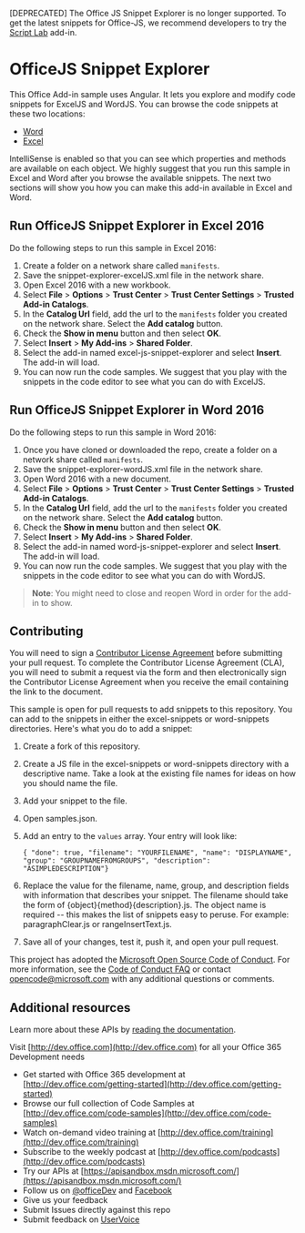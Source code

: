 [DEPRECATED] The Office JS Snippet Explorer is no longer supported. To get the latest snippets for Office-JS, we recommend developers to try the [Script Lab](https://store.office.com/en-001/app.aspx?assetid=WA104380862&ui=en-US&rs=en-001&ad=US&appredirect=false) add-in.

# OfficeJS Snippet Explorer

This Office Add-in sample uses Angular. It lets you explore and modify code snippets for ExcelJS and WordJS. You can browse the code snippets at these two locations:
 
- [Word](https://officesnippetexplorer.azurewebsites.net/#/snippets/word)
- [Excel](https://officesnippetexplorer.azurewebsites.net/#/snippets/excel)

IntelliSense is enabled so that you can see which properties and methods are available on each object. We highly suggest that you run this sample in Excel and Word after you browse the available snippets. The next two sections will show you how you can make this add-in available in Excel and Word. 

## Run OfficeJS Snippet Explorer in Excel 2016

Do the following steps to run this sample in Excel 2016:

1. Create a folder on a network share called `manifests`.
2. Save the snippet-explorer-excelJS.xml file in the network share.
3. Open Excel 2016 with a new workbook.
4. Select **File** > **Options** > **Trust Center** > **Trust Center Settings** > **Trusted Add-in Catalogs**.
5. In the **Catalog Url** field, add the url to the `manifests` folder you created on the network share. Select the **Add catalog** button.
6. Check the **Show in menu** button and then select **OK**.
7. Select **Insert** > **My Add-ins** > **Shared Folder**. 
8. Select the add-in named excel-js-snippet-explorer and select **Insert**. The add-in will load.
9. You can now run the code samples. We suggest that you play with the snippets in the code editor  to see what you can do with ExcelJS.


## Run OfficeJS Snippet Explorer in Word 2016

Do the following steps to run this sample in Word 2016:

1. Once you have cloned or downloaded the repo, create a folder on a network share called `manifests`.
2. Save the snippet-explorer-wordJS.xml file in the network share. 
3. Open Word 2016 with a new document.
4. Select **File** > **Options** > **Trust Center** > **Trust Center Settings** > **Trusted Add-in Catalogs**.
5. In the **Catalog Url** field, add the url to the `manifests` folder you created on the network share. Select the **Add catalog** button.
6. Check the **Show in menu** button and then select **OK**.
7. Select **Insert** > **My Add-ins** > **Shared Folder**. 
8. Select the add-in named word-js-snippet-explorer and select **Insert**. The add-in will load.
9. You can now run the code samples. We suggest that you play with the snippets in the code editor  to see what you can do with WordJS.

>**Note**: You might need to close and reopen Word in order for the add-in to show.

## Contributing

You will need to sign a [Contributor License Agreement](https://cla.microsoft.com) before submitting your pull request. To complete the Contributor License Agreement (CLA), you will need to submit a request via the form and then electronically sign the Contributor License Agreement when you receive the email containing the link to the document. 

This sample is open for pull requests to add snippets to this repository. You can add to the snippets in either the excel-snippets or word-snippets directories. Here's what you do to add a snippet:

1. Create a fork of this repository.
2. Create a JS file in the excel-snippets or word-snippets directory with a descriptive name. Take a look at the existing file names for ideas on how you should name the file.
3. Add your snippet to the file.
4. Open samples.json.
5. Add an entry to the `values` array. Your entry will look like:

    `{ "done": true, "filename": "YOURFILENAME", "name": "DISPLAYNAME", "group": "GROUPNAMEFROMGROUPS", "description": "ASIMPLEDESCRIPTION"}`

6. Replace the value for the filename, name, group, and description fields with information that describes your snippet. The filename should take the form of {object}{method}{description}.js. The object name is required -- this makes the list of snippets easy to peruse. For example: paragraphClear.js or rangeInsertText.js.
7. Save all of your changes, test it, push it, and open your pull request.

This project has adopted the [Microsoft Open Source Code of Conduct](https://opensource.microsoft.com/codeofconduct/). For more information, see the [Code of Conduct FAQ](https://opensource.microsoft.com/codeofconduct/faq/) or contact [opencode@microsoft.com](mailto:opencode@microsoft.com) with any additional questions or comments.

## Additional resources

Learn more about these APIs by [reading the documentation](https://github.com/OfficeDev/office-js-docs). 

Visit [http://dev.office.com](http://dev.office.com) for all your Office 365 Development needs
- Get started with Office 365 development at [http://dev.office.com/getting-started](http://dev.office.com/getting-started)
- Browse our full collection of Code Samples at [http://dev.office.com/code-samples](http://dev.office.com/code-samples)
- Watch on-demand video training at [http://dev.office.com/training](http://dev.office.com/training)
- Subscribe to the weekly podcast at [http://dev.office.com/podcasts](http://dev.office.com/podcasts)
- Try our APIs at [https://apisandbox.msdn.microsoft.com/](https://apisandbox.msdn.microsoft.com/)
- Follow us on [@officeDev](http://twitter.com/OfficeDev) and [Facebook](http://www.facebook.com/OfficeDev)
- Give us your feedback
 - Submit Issues directly against this repo
 - Submit feedback on [UserVoice](http://officespdev.uservoice.com/)
